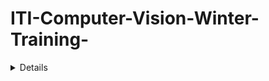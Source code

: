 # ITI-Computer-Vision-Winter-Training-
<details>Content
<table>
    <thead>
        <tr>
            <th width="50%">Day</th>
            <th width="50%">content</th>
            <th>Hrs</th>
        </tr>
    </thead>
    <tbody>
            <tr>
                <td rowspan=8 align=center>
week1
                </td>
                <td>Day1</td>
                <td align="center">python</td>
            </tr>
            <tr>
                <td>Day2</td>
                <td align="center">python</td>
            </tr>
            <tr>
                <td>Day3</td>
                <td align="center">python</td>
            </tr>
            <tr>
                <td>Day4</td>
                <td align="center"></td>
            </tr>
            <tr>
                <td><day5</td>
                <td align="center"></td>
            </tr>
        </tbody>
